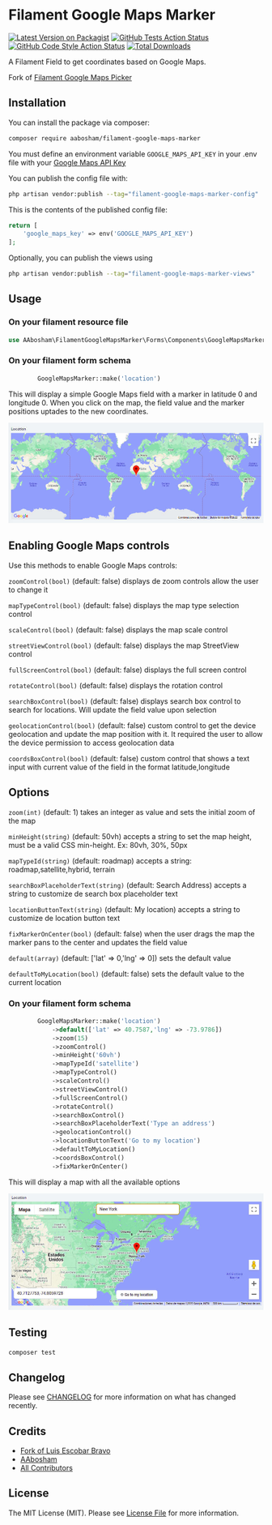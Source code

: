
# Filament Google Maps Marker

[![Latest Version on Packagist](https://img.shields.io/packagist/v/aabosham/filament-google-maps-marker.svg?style=flat-square)](https://packagist.org/packages/aabosham/filament-google-maps-marker)
[![GitHub Tests Action Status](https://img.shields.io/github/workflow/status/aabosham/filament-google-maps-marker/run-tests?label=tests)](https://github.com/aabosham/filament-google-maps-marker/actions?query=workflow%3Arun-tests+branch%3Amain)
[![GitHub Code Style Action Status](https://img.shields.io/github/workflow/status/aabosham/filament-google-maps-marker/Check%20&%20fix%20styling?label=code%20style)](https://github.com/aabosham/filament-google-maps-marker/actions?query=workflow%3A"Check+%26+fix+styling"+branch%3Amain)
[![Total Downloads](https://img.shields.io/packagist/dt/aabosham/filament-google-maps-marker.svg?style=flat-square)](https://packagist.org/packages/aabosham/filament-google-maps-marker)

A Filament Field to get coordinates based on Google Maps.

Fork of [Filament Google Maps Picker](https://github.com/EmilioBravo/filament-google-maps-picker)

## Installation

You can install the package via composer:

```bash
composer require aabosham/filament-google-maps-marker
```

You must define an environment variable `GOOGLE_MAPS_API_KEY` in your .env file with your [Google Maps API Key](https://developers.google.com/maps/documentation/embed/get-api-key#:~:text=Go%20to%20the%20Google%20Maps%20Platform%20%3E%20Credentials%20page.&text=On%20the%20Credentials%20page%2C%20click,Click%20Close.)

You can publish the config file with:

```bash
php artisan vendor:publish --tag="filament-google-maps-marker-config"
```

This is the contents of the published config file:

```php
return [
    'google_maps_key' => env('GOOGLE_MAPS_API_KEY')
];
```

Optionally, you can publish the views using

```bash
php artisan vendor:publish --tag="filament-google-maps-marker-views"
```

## Usage

### On your filament resource file
```php
use AAbosham\FilamentGoogleMapsMarker\Forms\Components\GoogleMapsMarker;
```

### On your filament form schema
```php
        GoogleMapsMarker::make('location')
```

This will display a simple Google Maps field with a marker in latitude 0 and longitude 0. When you click on the map, the field value and the marker positions uptades to the new coordinates.

![Example 1](https://github.com/AAbosham/filament-google-maps-marker/blob/master/resources/readme/example1.jpg?raw=true)


## Enabling Google Maps controls

Use this methods to enable Google Maps controls:

`zoomControl(bool)` (default: false) displays de zoom controls allow the user to change it

`mapTypeControl(bool)` (default: false) displays the map type selection control

`scaleControl(bool)` (default: false)  displays the map scale control

`streetViewControl(bool)` (default: false) displays the map StreetView control

`fullScreenControl(bool)` (default: false) displays the full screen control

`rotateControl(bool)` (default: false) displays the rotation control

`searchBoxControl(bool)` (default: false) displays search box control to search for locations. Will update the field value upon selection

`geolocationControl(bool)` (default: false) custom control to get the device geolocation and update the map position with it. It required the user to allow the device permission to access geolocation data

`coordsBoxControl(bool)` (default: false) custom control that shows a text input with current value of the field in the format latitude,longitude

## Options

`zoom(int)` (default: 1) takes an integer as value and sets the initial zoom of the map 

`minHeight(string)` (default: 50vh) accepts a string to set the map height, must be a valid CSS min-height. Ex: 80vh, 30%, 50px

`mapTypeId(string)` (default: roadmap) accepts a string: roadmap,satellite,hybrid, terrain

`searchBoxPlaceholderText(string)` (default: Search Address) accepts a string to customize de search box placeholder text

`locationButtonText(string)` (default: My location) accepts a string to customize de location button text

`fixMarkerOnCenter(bool)` (default: false) when the user drags the map the marker pans to the center and updates the field value

`default(array)` (default: ['lat' => 0,'lng' => 0]) sets the default value

`defaultToMyLocation(bool)` (default: false) sets the default value to the current location

### On your filament form schema
```php
        GoogleMapsMarker::make('location')
            ->default(['lat' => 40.7587,'lng' => -73.9786])
            ->zoom(15)
            ->zoomControl()
            ->minHeight('60vh')
            ->mapTypeId('satellite')
            ->mapTypeControl()
            ->scaleControl()
            ->streetViewControl()
            ->fullScreenControl()
            ->rotateControl()
            ->searchBoxControl()
            ->searchBoxPlaceholderText('Type an address')
            ->geolocationControl()
            ->locationButtonText('Go to my location')
            ->defaultToMyLocation()
            ->coordsBoxControl()
            ->fixMarkerOnCenter()
```
This will display a map with all the available options

![Example 2](https://github.com/AAbosham/filament-google-maps-marker/blob/master/resources/readme/example2.jpg?raw=true)


## Testing

```bash
composer test
```

## Changelog

Please see [CHANGELOG](CHANGELOG.md) for more information on what has changed recently.

## Credits

- [Fork of Luis Escobar Bravo](https://github.com/EmilioBravo)
- [AAbosham](https://github.com/AAbosham)
- [All Contributors](../../contributors)

## License

The MIT License (MIT). Please see [License File](LICENSE.md) for more information.
